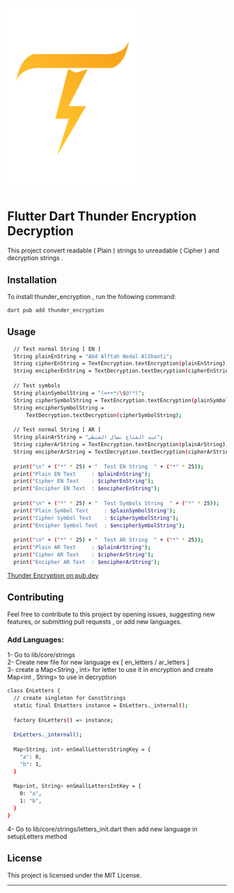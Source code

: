 <img src="assets/images/logo.png" width="300"/>

# Flutter Dart Thunder Encryption Decryption

This project convert readable ( Plain ) strings to unreadable ( Cipher ) and decryption strings .

## Installation

To install thunder_encryption , run the following command:

```bash
dart pub add thunder_encryption
```

## Usage

```bash
  // Test normal String [ EN ]
  String plainEnString = "Abd Alftah Nedal AlShanti";
  String cipherEnString = TextEncryption.textEncryption(plainEnString);
  String encipherEnString = TextDecryption.textDecryption(cipherEnString);

  // Test symbols
  String plainSymbolString = "(=++*/\$@!*)";
  String cipherSymbolString = TextEncryption.textEncryption(plainSymbolString);
  String encipherSymbolString =
      TextDecryption.textDecryption(cipherSymbolString);

  // Test normal String [ AR ]
  String plainArString = "عبد الفتاح نضال الشنطي";
  String cipherArString = TextEncryption.textEncryption(plainArString);
  String encipherArString = TextDecryption.textDecryption(cipherArString);

  print("\n" + ("*" * 25) + "  Test EN String  " + ("*" * 25));
  print("Plain EN Text     : $plainEnString");
  print("Cipher EN Text    : $cipherEnString");
  print("Encipher EN Text  : $encipherEnString");

  print("\n" + ("*" * 25) + "  Test Symbols String  " + ("*" * 25));
  print("Plain Symbol Text     : $plainSymbolString");
  print("Cipher Symbol Text    : $cipherSymbolString");
  print("Encipher Symbol Text  : $encipherSymbolString");

  print("\n" + ("*" * 25) + "  Test AR String  " + ("*" * 25));
  print("Plain AR Text     : $plainArString");
  print("Cipher AR Text    : $cipherArString");
  print("Encipher AR Text  : $encipherArString");
```

[Thunder Encryption on pub.dev](https://pub.dev/packages/thunder_encryption)

## Contributing

Feel free to contribute to this project by opening issues, suggesting new features, or submitting pull requests , or add
new languages.

### Add Languages:

1- Go to lib/core/strings<br>
2- Create new file for new language ex [ en_letters / ar_letters ]<br>
3- create a Map<String , int> for letter to use it in encryption and create Map<int , String> to use in decryption<br>
```bash
class EnLetters {
  // create singleton for ConstStrings
  static final EnLetters instance = EnLetters._internal();

  factory EnLetters() => instance;

  EnLetters._internal();

  Map<String, int> enSmallLettersStringKey = {
    "a": 0,
    "b": 1,
  }
  
  Map<int, String> enSmallLettersIntKey = {
    0: "a",
    1: "b",
  }
}

```
4- Go to lib/core/strings/letters_init.dart then add new language in setupLetters method

## License

This project is licensed under the MIT License.

---
